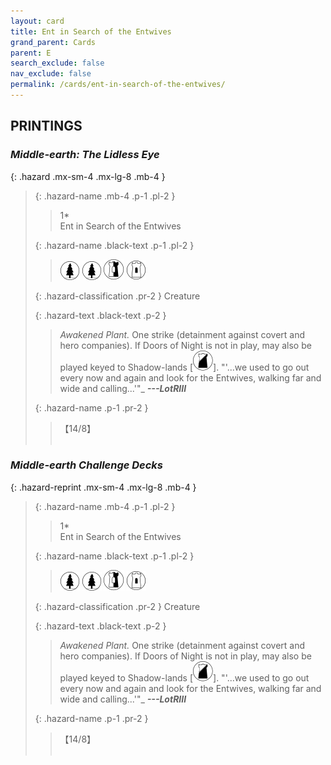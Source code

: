 ```yaml
---
layout: card
title: Ent in Search of the Entwives
grand_parent: Cards
parent: E
search_exclude: false
nav_exclude: false
permalink: /cards/ent-in-search-of-the-entwives/
---
```


## PRINTINGS


### _Middle-earth: The Lidless Eye_

{: .hazard .mx-sm-4 .mx-lg-8 .mb-4 }
> {: .hazard-name .mb-4 .p-1 .pl-2 }
> > <div class="hazard-mp">1*</div>
> > <div class="card-name">Ent in Search of the Entwives</div>
>
> {: .hazard-name .black-text .p-1 .pl-2 }
> > ![](/assets/images/wilderness.svg) ![](/assets/images/wilderness.svg) ![](/assets/images/border-land.svg) ![](/assets/images/free-domain.svg)
>
> {: .hazard-classification .pr-2 }
> Creature
>
> {: .hazard-text .black-text .p-2 }
> > _Awakened Plant._ One strike (detainment against covert and hero companies). If Doors of Night is not in play, may also be played keyed to Shadow-lands \[![](/assets/images/shadow-land.svg)].   "'...we used to go out every now and again and look for the Entwives, walking far and wide and calling...'"_ ***---LotRIII*** 
>
> {: .hazard-name .p-1 .pr-2 }
> > <div class="card-shield">【14/8】</div>
> > <div class="card-corruption">&nbsp;</div>

### _Middle-earth Challenge Decks_

{: .hazard-reprint .mx-sm-4 .mx-lg-8 .mb-4 }
> {: .hazard-name .mb-4 .p-1 .pl-2 }
> > <div class="hazard-mp">1*</div>
> > <div class="card-name">Ent in Search of the Entwives</div>
>
> {: .hazard-name .black-text .p-1 .pl-2 }
> > ![](/assets/images/wilderness.svg) ![](/assets/images/wilderness.svg) ![](/assets/images/border-land.svg) ![](/assets/images/free-domain.svg)
>
> {: .hazard-classification .pr-2 }
> Creature
>
> {: .hazard-text .black-text .p-2 }
> > _Awakened Plant._ One strike (detainment against covert and hero companies). If Doors of Night is not in play, may also be played keyed to Shadow-lands \[![](/assets/images/shadow-land.svg)].   "'...we used to go out every now and again and look for the Entwives, walking far and wide and calling...'"_ ***---LotRIII*** 
>
> {: .hazard-name .p-1 .pr-2 }
> > <div class="card-shield">【14/8】</div>
> > <div class="card-corruption-white">&nbsp;</div>
